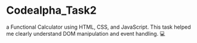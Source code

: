 # Codealpha_Task2
a Functional Calculator using HTML, CSS, and JavaScript. This task helped me clearly understand DOM manipulation and event handling. 💻
